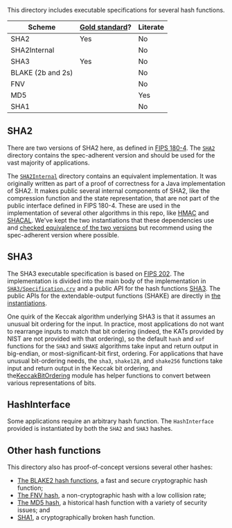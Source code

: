 This directory includes executable specifications for several hash functions.

| Scheme | [Gold standard](https://github.com/GaloisInc/cryptol-specs/wiki/Reviewing-guidelines)? | Literate |
| --- | --- | --- |
| SHA2 | Yes | No |
| SHA2Internal | | No |
| SHA3 | Yes | No |
| BLAKE (2b and 2s) | | No |
| FNV | | No |
| MD5 | | Yes |
| SHA1 |  | No |

## SHA2
There are two versions of SHA2 here, as defined in [FIPS 180-4](https://doi.org/10.6028/NIST.FIPS.180-4). The [`SHA2`](/Primitive/Keyless/Hash/SHA2/) directory contains the spec-adherent version and should be used for the vast majority of applications.

The [`SHA2Internal`](/Primitive/Keyless/Hash/SHA2Internal/) directory contains an equivalent implementation. It was originally written as part of a proof of correctness for a Java implementation of SHA2. It makes public several internal components of SHA2, like the compression function and the state representation, that are not part of the public interface defined in FIPS 180-4.
These are used in the implementation of several other algorithms in this repo, like [HMAC](/Primitive/Symmetric/MAC/HMAC_SHA384.cry) and [SHACAL](/Primitive/Symmetric/Cipher/Block/SHACAL.cry). We've kept the two instantiations that these dependencies use and [checked equivalence of the two versions](SHA2Internal/Equivalence.cry) but recommend using the spec-adherent version where possible.

## SHA3
The SHA3 executable specification is based on [FIPS 202](https://doi.org/10.6028/NIST.FIPS.202).
The implementation is divided into the main body of the implementation in [`SHA3/Specification.cry`](SHA3/Specification.cry) and a public API for the hash functions [SHA3](SHA3/SHA3.cry). The public APIs for the extendable-output functions (SHAKE) are directly in [the instantiations](SHA3/Instantiations/).

One quirk of the Keccak algorithm underlying SHA3 is that it assumes an unusual bit ordering for the input. In practice, most applications do not want to rearrange inputs to match that bit ordering (indeed, the KATs provided by NIST are not provided with that ordering), so the default `hash` and `xof` functions for the `SHA3` and `SHAKE` algorithms take input and return output in big-endian, or most-significant-bit first, ordering. For applications that have unusual bit-ordering needs, the `sha3`, `shake128`, and `shake256` functions take input and return output in the Keccak bit ordering, and the[KeccakBitOrdering](KeccakBitOrdering.cry) module has helper functions to convert between various representations of bits.

## HashInterface
Some applications require an arbitrary hash function. The `HashInterface` provided is instantiated by both the `SHA2` and `SHA3` hashes.

## Other hash functions
This directory also has proof-of-concept versions several other hashes:
- [The BLAKE2 hash functions](https://www.blake2.net/), a fast and secure cryptographic hash function;
- [The FNV hash](https://www.ietf.org/archive/id/draft-eastlake-fnv-21.html), a non-cryptographic hash with a low collision rate;
- [The MD5 hash](https://www.ietf.org/rfc/rfc1321.txt), a historical hash function with a variety of security issues; and
- [SHA1](https://doi.org/10.6028/NIST.FIPS.180-4), a cryptographically broken hash function.
